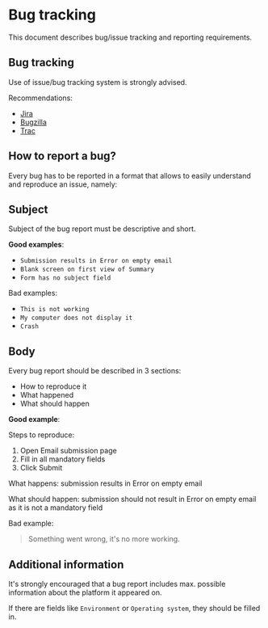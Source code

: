 # Bug tracking

This document describes bug/issue tracking and reporting requirements.

## Bug tracking

Use of issue/bug tracking system is strongly advised.

Recommendations:
- [Jira](https://www.atlassian.com/software/jira)
- [Bugzilla](https://bugzilla.mozilla.org)
- [Trac](http://trac.edgewall.org)

## How to report a bug?

Every bug has to be reported in a format that allows to easily understand and reproduce an issue, namely:

## Subject
Subject of the bug report must be descriptive and short.

__Good examples__:
- `Submission results in Error on empty email`
- `Blank screen on first view of Summary`
- `Form has no subject field`

Bad examples:
- `This is not working`
- `My computer does not display it`
- `Crash`

## Body
Every bug report should be described in 3 sections:
- How to reproduce it
- What happened
- What should happen

__Good example__:

Steps to reproduce:
  1. Open Email submission page
  2. Fill in all mandatory fields
  3. Click Submit

What happens: submission results in Error on empty email

What should happen: submission should not result in Error on empty email as it is not a mandatory field

Bad example:

> Something went wrong, it's no more working.

## Additional information
It's strongly encouraged that a bug report includes max. possible information about the platform it appeared on.

If there are fields like `Environment` or `Operating system`, they should be filled in.
